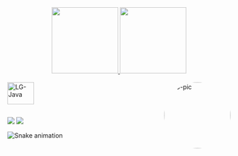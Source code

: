 <div align="center">
  <a href="https://github.com/TheDevLG">
  <img height="150em" src="https://github-readme-stats.vercel.app/api?username=TheDevLG&show_icons=true&theme=dark&include_all_commits=true&count_private=true"/>
  <img height="150em" src="https://github-readme-stats.vercel.app/api/top-langs/?username=TheDevLG&layout=compact&langs_count=7&theme=dark"/>
</div>
<div style="display: inline_block"><br>     
  <img align="center" alt="LG-Java" height="50" width="60" src="https://cdn.jsdelivr.net/gh/devicons/devicon/icons/java/java-plain-wordmark.svg">
 <img align="right" alt="LG-pic" height="150" style="border-radius:300px;" src="https://cdn.discordapp.com/attachments/438513547773870085/1033574089899659284/takeo.jpg">
</div>

##

<div> 
  <a href="https://www.instagram.com/luizg.matos" target="_blank"><img src="https://img.shields.io/badge/-Instagram-%23E4405F?style=for-the-badge&logo=instagram&logoColor=white" target="_blank"></a>
  <a href = "mailto:contatoluizgustavoig@gmail.com"><img src="https://img.shields.io/badge/-Gmail-%23333?style=for-the-badge&logo=gmail&logoColor=white" target="_blank"></a>
 
  ![Snake animation](https://github.com/TheDevLG/TheDevLG/blob/output/github-contribution-grid-snake.svg)
 
</div>
